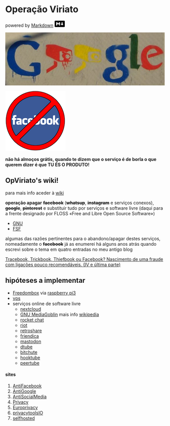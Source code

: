 # Operação Viriato
powered by [Markdown](https://www.markdownguide.org/) ![](imagens/32x20-solid.png "logo")

![](imagens/antigoogle.jpg)

![](imagens/stopfb.png)

**não há almoços grátis, quando te dizem que o serviço é de borla o que querem dizer é que TU ÉS O PRODUTO!**

## OpViriato's wiki!
para mais info aceder à [wiki](https://github.com/ovigia/viriato/wiki)

**operação apagar** **~~facebook~~** (**~~whatsup~~**, **~~instagram~~** e serviços conexos), **~~google~~**, **~~pinterest~~** e substituir tudo por serviços e software livre (daqui para a frente designado por FLOSS «Free and Libre Open Source Software»)  

- [GNU](https://www.gnu.org/)
- [FSF](https://www.fsf.org/)

algumas das razões pertinentes para o abandono/apagar destes serviços, nomeadamente o **~~facebook~~** já as enumerei há alguns anos atrás quando escrevi sobre o tema em quatro entradas no meu antigo blog  

[Tracebook, Trickbook, Thiefbook ou Facebook? Nascimento de uma fraude com ligações pouco recomendáveis. (IV e última parte)](
https://ovigia.wordpress.com/2010/03/29/tracebook-trickbook-thiefbook-ou-facebook-nascimento-de-uma-fraude-com-ligacoes-pouco-recomendaveis-iv-e-ultima-parte/)

## hipóteses a implementar
- [Freedombox](https://freedombox.org/ "FreedomBox is designed to be your own inexpensive server at home.") via [raspberry pi3](https://www.raspberrypi.org/products/raspberry-pi-3-model-b/)
- [vps](https://lowendbox.com)
- serviços online de software livre
	* [nextcloud](https://nextcloud.com/collaboraonline/ "nextcloud e collabora")
	* [GNU MediaGoblin](https://mediagoblin.org/) mais info [wikipedia](https://pt.wikipedia.org/wiki/MediaGoblin)
	* [rocket chat](https://rocket.chat)
	* [riot](https://riot.im "powered by matrix")
	* [retroshare](http://retroshare.net/)
	* [friendica](https://friendi.ca/)
	* [mastodon](https://joinmastodon.org/)
	* [dtube](https://d.tube/)
	* [bitchute](https://www.bitchute.com)
	* [hooktube](https://hooktube.com/)
	* [peertube](https://peertube.mastodon.host)

#### sites  

1. [AntiFacebook](https://www.reddit.com/r/AntiFacebook/ "reddit")
2. [AntiGoogle](https://www.reddit.com/r/antigoogle/ "reddit")
3. [AntiSocialMedia](https://www.reddit.com/r/antisocialmedia/ "reddit")
4. [Privacy](https://www.reddit.com/r/privacy/ "reddit")
5. [Europrivacy](https://www.reddit.com/r/europrivacy/ "reddit")
6. [privacytoolsIO](https://www.reddit.com/r/privacytoolsIO/ "reddit")
7. [selfhosted](https://www.reddit.com/r/selfhosted/ "reddit")  






